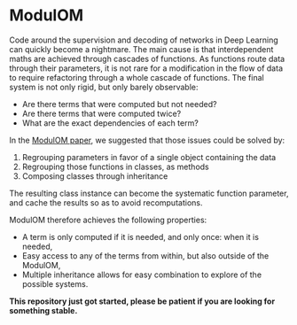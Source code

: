# ModulOM

Code around the supervision and decoding of networks in Deep Learning can quickly become a nightmare. The main cause is that interdependent maths are achieved through cascades of functions. As functions route data through their parameters, it is not rare for a modification in the flow of data to require refactoring through a whole cascade of functions. The final system is not only rigid, but only barely observable:

- Are there terms that were computed but not needed?
- Are there terms that were computed twice?
- What are the exact dependencies of each term?

In the [ModulOM paper](https://openreview.net/pdf?id=264iXDLnD59), we suggested that those issues could be solved by:

1. Regrouping parameters in favor of a single object containing the data
2. Regrouping those functions in classes, as methods
3. Composing classes through inheritance

The resulting class instance can become the systematic function parameter, and cache the results so as to avoid recomputations.

ModulOM therefore achieves the following properties:
- A term is only computed if it is needed, and only once: when it is needed,
- Easy access to any of the terms from within, but also outside of the ModulOM,
- Multiple inheritance allows for easy combination to explore of the possible systems.

**This repository just got started, please be patient if you are looking for something stable.**
